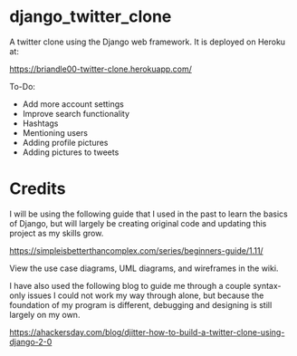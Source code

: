 # django_twitter_clone
A twitter clone using the Django web framework. It is deployed
on Heroku at:

https://briandle00-twitter-clone.herokuapp.com/

To-Do:
- Add more account settings
- Improve search functionality
- Hashtags
- Mentioning users
- Adding profile pictures
- Adding pictures to tweets

# Credits
I will be using the following guide that I used in the past to
learn the basics of Django, but will largely be creating original 
code and updating this project as my skills grow.

https://simpleisbetterthancomplex.com/series/beginners-guide/1.11/

View the use case diagrams, UML diagrams, and wireframes in the wiki.

I have also used the following blog to guide me through a couple 
syntax-only issues I could not work my way through alone, but because 
the foundation of my program is different, debugging and designing 
is still largely on my own.

https://ahackersday.com/blog/djitter-how-to-build-a-twitter-clone-using-django-2-0
